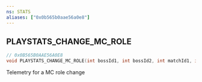 ```yaml
---
ns: STATS
aliases: ["0x0b565b0aae56a0e8"]
---
```

## PLAYSTATS_CHANGE_MC_ROLE

```c
// 0x0B565B0AAE56A0E8
void PLAYSTATS_CHANGE_MC_ROLE(int bossId1, int bossId2, int matchId1, int matchId2, int previousRole, int newRole, int mcPoint);
```

Telemetry for a MC role change

